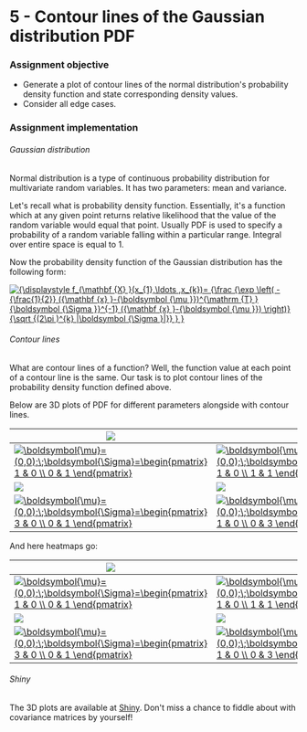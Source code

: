 # 5 - Contour lines of the Gaussian distribution PDF
### Assignment objective
- Generate a plot of contour lines of the normal distribution's probability density function and state corresponding density values.
- Consider all edge cases.

### Assignment implementation
###### Gaussian distribution
Normal distribution is a type of continuous probability distribution for multivariate random variables. It has two parameters: mean and variance.

Let's recall what is probability density function. Essentially, it's a function which at any given point returns relative likelihood that the value of the random variable would equal that point. Usually PDF is used to specify a probability of a random variable falling within a particular range. Integral over entire space is equal to 1.

Now the probability density function of the Gaussian distribution has the following form:

<a href="https://www.codecogs.com/eqnedit.php?latex={\displaystyle&space;f_{\mathbf&space;{X}&space;}(x_{1},\ldots&space;,x_{k})=&space;{\frac&space;{\exp&space;\left(&space;-{\frac{1}{2}}&space;({\mathbf&space;{x}&space;}-{\boldsymbol&space;{\mu&space;}})^{\mathrm&space;{T}&space;}&space;{\boldsymbol&space;{\Sigma&space;}}^{-1}&space;({\mathbf&space;{x}&space;}-{\boldsymbol&space;{\mu&space;}})&space;\right)}&space;{\sqrt&space;{(2\pi&space;)^{k}&space;|\boldsymbol&space;{\Sigma&space;}|}}&space;}&space;}" target="_blank"><img src="https://latex.codecogs.com/gif.latex?{\displaystyle&space;f_{\mathbf&space;{X}&space;}(x_{1},\ldots&space;,x_{k})=&space;{\frac&space;{\exp&space;\left(&space;-{\frac{1}{2}}&space;({\mathbf&space;{x}&space;}-{\boldsymbol&space;{\mu&space;}})^{\mathrm&space;{T}&space;}&space;{\boldsymbol&space;{\Sigma&space;}}^{-1}&space;({\mathbf&space;{x}&space;}-{\boldsymbol&space;{\mu&space;}})&space;\right)}&space;{\sqrt&space;{(2\pi&space;)^{k}&space;|\boldsymbol&space;{\Sigma&space;}|}}&space;}&space;}" title="{\displaystyle f_{\mathbf {X} }(x_{1},\ldots ,x_{k})= {\frac {\exp \left( -{\frac{1}{2}} ({\mathbf {x} }-{\boldsymbol {\mu }})^{\mathrm {T} } {\boldsymbol {\Sigma }}^{-1} ({\mathbf {x} }-{\boldsymbol {\mu }}) \right)} {\sqrt {(2\pi )^{k} |\boldsymbol {\Sigma }|}} } }" /></a>

###### Contour lines
What are contour lines of a function? Well, the function value at each point of a contour line is the same. Our task is to plot contour lines of the probability density function defined above.

Below are 3D plots of PDF for different parameters alongside with contour lines.

| ![](https://i.imgur.com/nhp9mfB.png) | ![](https://i.imgur.com/oR9n19A.png) |
| - | - |
| <a href="https://www.codecogs.com/eqnedit.php?latex=\boldsymbol{\mu}=(0,0);\;\boldsymbol{\Sigma}=\begin{pmatrix}&space;1&space;&&space;0&space;\\&space;0&space;&&space;1&space;\end{pmatrix}" target="_blank"><img src="https://latex.codecogs.com/gif.latex?\boldsymbol{\mu}=(0,0);\;\boldsymbol{\Sigma}=\begin{pmatrix}&space;1&space;&&space;0&space;\\&space;0&space;&&space;1&space;\end{pmatrix}" title="\boldsymbol{\mu}=(0,0);\;\boldsymbol{\Sigma}=\begin{pmatrix} 1 & 0 \\ 0 & 1 \end{pmatrix}" /></a> | <a href="https://www.codecogs.com/eqnedit.php?latex=\boldsymbol{\mu}=(0,0);\;\boldsymbol{\Sigma}=\begin{pmatrix}&space;1&space;&&space;0&space;\\&space;1&space;&&space;1&space;\end{pmatrix}" target="_blank"><img src="https://latex.codecogs.com/gif.latex?\boldsymbol{\mu}=(0,0);\;\boldsymbol{\Sigma}=\begin{pmatrix}&space;1&space;&&space;0&space;\\&space;1&space;&&space;1&space;\end{pmatrix}" title="\boldsymbol{\mu}=(0,0);\;\boldsymbol{\Sigma}=\begin{pmatrix} 1 & 0 \\ 1 & 1 \end{pmatrix}" /></a> |
| ![](https://i.imgur.com/5cIzQUI.png) | ![](https://i.imgur.com/qh5jVYV.png) |
| <a href="https://www.codecogs.com/eqnedit.php?latex=\boldsymbol{\mu}=(0,0);\;\boldsymbol{\Sigma}=\begin{pmatrix}&space;3&space;&&space;0&space;\\&space;0&space;&&space;1&space;\end{pmatrix}" target="_blank"><img src="https://latex.codecogs.com/gif.latex?\boldsymbol{\mu}=(0,0);\;\boldsymbol{\Sigma}=\begin{pmatrix}&space;3&space;&&space;0&space;\\&space;0&space;&&space;1&space;\end{pmatrix}" title="\boldsymbol{\mu}=(0,0);\;\boldsymbol{\Sigma}=\begin{pmatrix} 3 & 0 \\ 0 & 1 \end{pmatrix}" /></a> | <a href="https://www.codecogs.com/eqnedit.php?latex=\boldsymbol{\mu}=(0,0);\;\boldsymbol{\Sigma}=\begin{pmatrix}&space;1&space;&&space;0&space;\\&space;0&space;&&space;3&space;\end{pmatrix}" target="_blank"><img src="https://latex.codecogs.com/gif.latex?\boldsymbol{\mu}=(0,0);\;\boldsymbol{\Sigma}=\begin{pmatrix}&space;1&space;&&space;0&space;\\&space;0&space;&&space;3&space;\end{pmatrix}" title="\boldsymbol{\mu}=(0,0);\;\boldsymbol{\Sigma}=\begin{pmatrix} 1 & 0 \\ 0 & 3 \end{pmatrix}" /></a> |

And here heatmaps go:

| ![](https://i.imgur.com/1MvI09C.png) | ![](https://i.imgur.com/CWPNAS7.png) |
| - | - |
| <a href="https://www.codecogs.com/eqnedit.php?latex=\boldsymbol{\mu}=(0,0);\;\boldsymbol{\Sigma}=\begin{pmatrix}&space;1&space;&&space;0&space;\\&space;0&space;&&space;1&space;\end{pmatrix}" target="_blank"><img src="https://latex.codecogs.com/gif.latex?\boldsymbol{\mu}=(0,0);\;\boldsymbol{\Sigma}=\begin{pmatrix}&space;1&space;&&space;0&space;\\&space;0&space;&&space;1&space;\end{pmatrix}" title="\boldsymbol{\mu}=(0,0);\;\boldsymbol{\Sigma}=\begin{pmatrix} 1 & 0 \\ 0 & 1 \end{pmatrix}" /></a> | <a href="https://www.codecogs.com/eqnedit.php?latex=\boldsymbol{\mu}=(0,0);\;\boldsymbol{\Sigma}=\begin{pmatrix}&space;1&space;&&space;0&space;\\&space;1&space;&&space;1&space;\end{pmatrix}" target="_blank"><img src="https://latex.codecogs.com/gif.latex?\boldsymbol{\mu}=(0,0);\;\boldsymbol{\Sigma}=\begin{pmatrix}&space;1&space;&&space;0&space;\\&space;1&space;&&space;1&space;\end{pmatrix}" title="\boldsymbol{\mu}=(0,0);\;\boldsymbol{\Sigma}=\begin{pmatrix} 1 & 0 \\ 1 & 1 \end{pmatrix}" /></a> |
| ![](https://i.imgur.com/Vl9U0jv.png) | ![](https://i.imgur.com/MfArXnQ.png) |
| <a href="https://www.codecogs.com/eqnedit.php?latex=\boldsymbol{\mu}=(0,0);\;\boldsymbol{\Sigma}=\begin{pmatrix}&space;3&space;&&space;0&space;\\&space;0&space;&&space;1&space;\end{pmatrix}" target="_blank"><img src="https://latex.codecogs.com/gif.latex?\boldsymbol{\mu}=(0,0);\;\boldsymbol{\Sigma}=\begin{pmatrix}&space;3&space;&&space;0&space;\\&space;0&space;&&space;1&space;\end{pmatrix}" title="\boldsymbol{\mu}=(0,0);\;\boldsymbol{\Sigma}=\begin{pmatrix} 3 & 0 \\ 0 & 1 \end{pmatrix}" /></a> | <a href="https://www.codecogs.com/eqnedit.php?latex=\boldsymbol{\mu}=(0,0);\;\boldsymbol{\Sigma}=\begin{pmatrix}&space;1&space;&&space;0&space;\\&space;0&space;&&space;3&space;\end{pmatrix}" target="_blank"><img src="https://latex.codecogs.com/gif.latex?\boldsymbol{\mu}=(0,0);\;\boldsymbol{\Sigma}=\begin{pmatrix}&space;1&space;&&space;0&space;\\&space;0&space;&&space;3&space;\end{pmatrix}" title="\boldsymbol{\mu}=(0,0);\;\boldsymbol{\Sigma}=\begin{pmatrix} 1 & 0 \\ 0 & 3 \end{pmatrix}" /></a> |

###### Shiny
The 3D plots are available at <a href="https://stre1ok.shinyapps.io/shiny/">Shiny</a>. Don't miss a chance to fiddle about with covariance matrices by yourself!